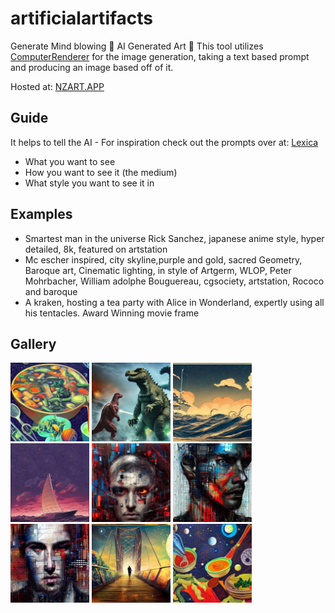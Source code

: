 # artificialartifacts

Generate Mind blowing 🤯 AI Generated Art 🎨
This tool utilizes [ComputerRenderer](https://computerender.com/) for the image generation,
taking a text based prompt and producing an image based off of it.

Hosted at:  [NZART.APP](https://nzart.app/)

## Guide
It helps to tell the AI - For inspiration check out the prompts over at: [Lexica](https://lexica.art/)
- What you want to see
- How you want to see it (the medium)
- What style you want to see it in

## Examples
- Smartest man in the universe Rick Sanchez, japanese anime style, hyper detailed, 8k, featured on artstation
- Mc escher inspired, city skyline,purple and gold, sacred Geometry, Baroque art, Cinematic lighting, in style of Artgerm, WLOP, Peter Mohrbacher, William adolphe Bouguereau, cgsociety, artstation, Rococo and baroque
- A kraken, hosting a tea party with Alice in Wonderland, expertly using all his tentacles. Award Winning movie frame

## Gallery
<p float="left">
<img src="https://github.com/Nzglobal/artificialartifacts/raw/main/gallery/ai-generated(1).png" width="25%" />
<img src="https://github.com/Nzglobal/artificialartifacts/raw/main/gallery/ai-generated(2).png" width="25%" />
<img src="https://github.com/Nzglobal/artificialartifacts/raw/main/gallery/ai-generated(3).png" width="25%" />
<img src="https://github.com/Nzglobal/artificialartifacts/raw/main/gallery/ai-generated(4).png" width="25%" />
<img src="https://github.com/Nzglobal/artificialartifacts/raw/main/gallery/ai-generated(5).png" width="25%" />
<img src="https://github.com/Nzglobal/artificialartifacts/raw/main/gallery/ai-generated(6).png" width="25%" />
<img src="https://github.com/Nzglobal/artificialartifacts/raw/main/gallery/ai-generated(7).png" width="25%" />
<img src="https://github.com/Nzglobal/artificialartifacts/raw/main/gallery/ai-generated(8).png" width="25%" />
<img src="https://github.com/Nzglobal/artificialartifacts/raw/main/gallery/ai-generated(9).png" width="25%" />
</p>
